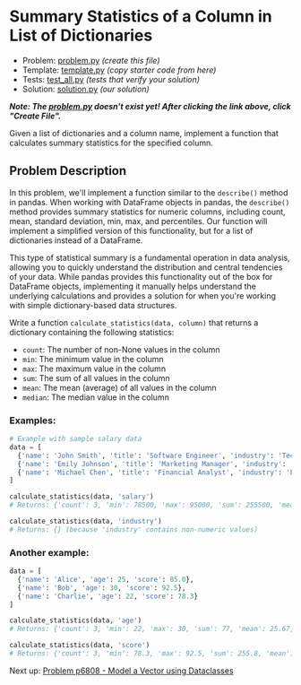 # Summary Statistics of a Column in List of Dictionaries

- Problem: [problem.py](problem.py) _(create this file)_
- Template: [template.py](template.py) _(copy starter code from here)_
- Tests: [test_all.py](test_all.py) _(tests that verify your solution)_
- Solution: [solution.py](solution.py) _(our solution)_

**_Note: The [problem.py](problem.py) doesn't exist yet! After clicking the link above, click "Create File"._**

Given a list of dictionaries and a column name, implement a function that calculates summary statistics for the specified column.

## Problem Description

In this problem, we'll implement a function similar to the `describe()` method in pandas. When working with DataFrame objects in pandas, the `describe()` method provides summary statistics for numeric columns, including count, mean, standard deviation, min, max, and percentiles. Our function will implement a simplified version of this functionality, but for a list of dictionaries instead of a DataFrame.

This type of statistical summary is a fundamental operation in data analysis, allowing you to quickly understand the distribution and central tendencies of your data. While pandas provides this functionality out of the box for DataFrame objects, implementing it manually helps understand the underlying calculations and provides a solution for when you're working with simple dictionary-based data structures.

Write a function `calculate_statistics(data, column)` that returns a dictionary containing the following statistics:

- `count`: The number of non-None values in the column
- `min`: The minimum value in the column
- `max`: The maximum value in the column
- `sum`: The sum of all values in the column
- `mean`: The mean (average) of all values in the column
- `median`: The median value in the column

### Examples:

```python
# Example with sample salary data
data = [
  {'name': 'John Smith', 'title': 'Software Engineer', 'industry': 'Technology', 'salary': 95000},
  {'name': 'Emily Johnson', 'title': 'Marketing Manager', 'industry': 'Advertising', 'salary': 78500},
  {'name': 'Michael Chen', 'title': 'Financial Analyst', 'industry': 'Finance', 'salary': 82000}
]

calculate_statistics(data, 'salary')
# Returns: {'count': 3, 'min': 78500, 'max': 95000, 'sum': 255500, 'mean': 85166.67, 'median': 82000}

calculate_statistics(data, 'industry')
# Returns: {} (because 'industry' contains non-numeric values)
```

### Another example:

```python
data = [
  {'name': 'Alice', 'age': 25, 'score': 85.0},
  {'name': 'Bob', 'age': 30, 'score': 92.5},
  {'name': 'Charlie', 'age': 22, 'score': 78.3}
]

calculate_statistics(data, 'age')
# Returns: {'count': 3, 'min': 22, 'max': 30, 'sum': 77, 'mean': 25.67, 'median': 25}

calculate_statistics(data, 'score')
# Returns: {'count': 3, 'min': 78.3, 'max': 92.5, 'sum': 255.8, 'mean': 85.27, 'median': 85.0}
```

Next up: [Problem p6808 - Model a Vector using Dataclasses](../p6808/index.md)

